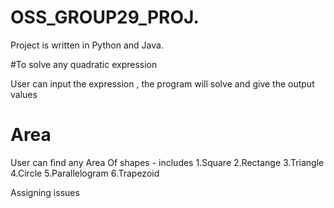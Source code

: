 # OSS_GROUP29_PROJ.

Project is written in Python and Java. 

#To solve any quadratic expression

User can input the expression , the program will solve and give the output values

# Area

User can find any Area Of shapes - includes 
1.Square 2.Rectange 3.Triangle 4.Circle 5.Parallelogram 6.Trapezoid

Assigning issues
